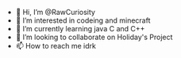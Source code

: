 - 👋 Hi, I’m @RawCuriosity
- 👀 I’m interested in codeing and minecraft
- 🌱 I’m currently learning java C and C++
- 💞️ I’m looking to collaborate on Holiday's Project
- 📫 How to reach me idrk

<!---
RawCuriosity/RawCuriosity is a ✨ special ✨ repository because its `README.md` (this file) appears on your GitHub profile.
You can click the Preview link to take a look at your changes.
--->
